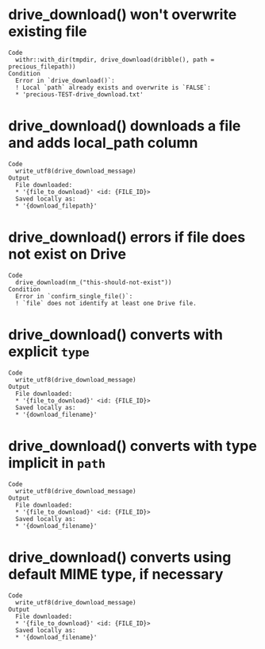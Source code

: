 # drive_download() won't overwrite existing file

    Code
      withr::with_dir(tmpdir, drive_download(dribble(), path = precious_filepath))
    Condition
      Error in `drive_download()`:
      ! Local `path` already exists and overwrite is `FALSE`:
      * 'precious-TEST-drive_download.txt'

# drive_download() downloads a file and adds local_path column

    Code
      write_utf8(drive_download_message)
    Output
      File downloaded:
      * '{file_to_download}' <id: {FILE_ID}>
      Saved locally as:
      * '{download_filepath}'

# drive_download() errors if file does not exist on Drive

    Code
      drive_download(nm_("this-should-not-exist"))
    Condition
      Error in `confirm_single_file()`:
      ! `file` does not identify at least one Drive file.

# drive_download() converts with explicit `type`

    Code
      write_utf8(drive_download_message)
    Output
      File downloaded:
      * '{file_to_download}' <id: {FILE_ID}>
      Saved locally as:
      * '{download_filename}'

# drive_download() converts with type implicit in `path`

    Code
      write_utf8(drive_download_message)
    Output
      File downloaded:
      * '{file_to_download}' <id: {FILE_ID}>
      Saved locally as:
      * '{download_filename}'

# drive_download() converts using default MIME type, if necessary

    Code
      write_utf8(drive_download_message)
    Output
      File downloaded:
      * '{file_to_download}' <id: {FILE_ID}>
      Saved locally as:
      * '{download_filename}'

